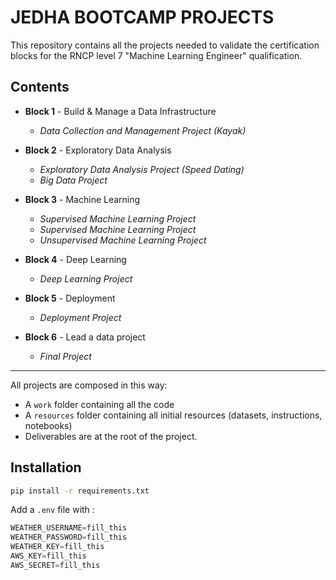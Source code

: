 # JEDHA BOOTCAMP PROJECTS

This repository contains all the projects needed to validate the certification blocks for the RNCP level 7 "Machine Learning Engineer" qualification.

## Contents

* **Block 1** - Build & Manage a Data Infrastructure
  * _Data Collection and Management Project (Kayak)_

* **Block 2** - Exploratory Data Analysis
  * _Exploratory Data Analysis Project (Speed Dating)_
  * _Big Data Project_

* **Block 3** - Machine Learning
  * _Supervised Machine Learning Project_
  * _Supervised Machine Learning Project_
  * _Unsupervised Machine Learning Project_

* **Block 4** - Deep Learning
  * _Deep Learning Project_

* **Block 5** - Deployment
  * _Deployment Project_

* **Block 6** - Lead a data project
  * _Final Project_

---

All projects are composed in this way:

* A `work` folder containing all the code
* A `resources` folder containing all initial resources (datasets, instructions, notebooks)
* Deliverables are at the root of the project.

## Installation

```bash
pip install -r requirements.txt
```

Add a `.env` file with :

```js
WEATHER_USERNAME=fill_this
WEATHER_PASSWORD=fill_this
WEATHER_KEY=fill_this
AWS_KEY=fill_this
AWS_SECRET=fill_this
```
